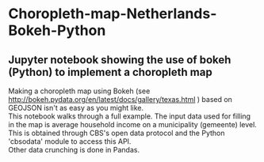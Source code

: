 # Choropleth-map-Netherlands-Bokeh-Python

## Jupyter notebook showing the use of bokeh (Python) to implement a choropleth map
Making a choropleth map using Bokeh (see http://bokeh.pydata.org/en/latest/docs/gallery/texas.html ) based on GEOJSON isn't as easy as you might like.  
This notebook walks through a full example.
The input data used for filling in the map is average household income on a municipality (gemeente) level.  
This is obtained through CBS's open data protocol and the Python 'cbsodata' module to access this API.  
Other data crunching is done in Pandas.    


